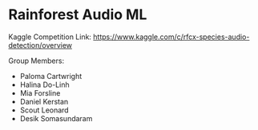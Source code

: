 # Rainforest Audio ML 

Kaggle Competition Link: https://www.kaggle.com/c/rfcx-species-audio-detection/overview

Group Members: 
- Paloma Cartwright
- Halina Do-Linh
- Mia Forsline
- Daniel Kerstan 
- Scout Leonard 
- Desik Somasundaram
